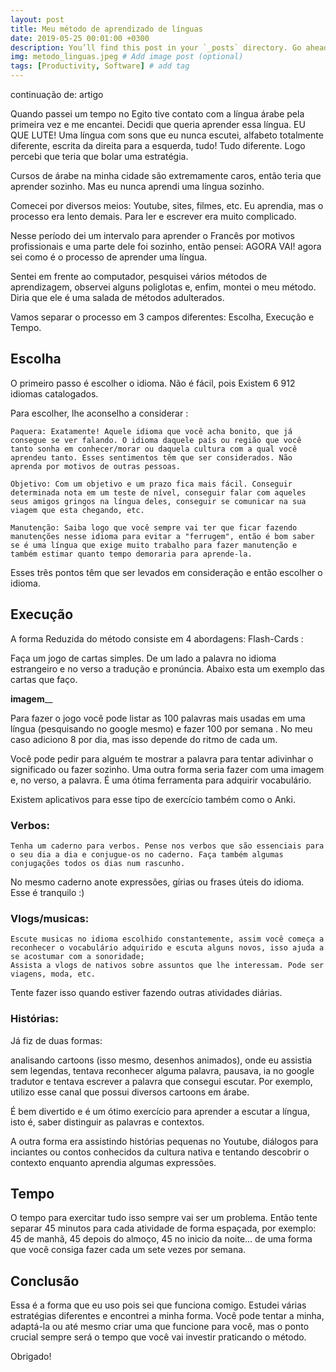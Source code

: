 ```yaml
---
layout: post
title: Meu método de aprendizado de línguas
date: 2019-05-25 00:01:00 +0300
description: You’ll find this post in your `_posts` directory. Go ahead and edit it and re-build the site to see your changes. # Add post description (optional)
img: metodo_linguas.jpeg # Add image post (optional)
tags: [Productivity, Software] # add tag
---
```


continuação de: artigo

Quando passei um tempo no Egito tive contato com a língua árabe pela primeira vez e me encantei. Decidi que queria aprender essa língua. EU QUE LUTE! Uma língua com sons que eu nunca escutei, alfabeto totalmente diferente, escrita da direita para a esquerda, tudo! Tudo diferente. Logo percebi que teria que bolar uma estratégia.

Cursos de árabe na minha cidade são extremamente caros, então teria que aprender sozinho. Mas eu nunca aprendi uma língua sozinho.

Comecei por diversos meios: Youtube, sites, filmes, etc. Eu aprendia, mas o processo era lento demais. Para ler e escrever era muito complicado.

Nesse período dei um intervalo para aprender o Francês por motivos profissionais e uma parte dele foi sozinho, então pensei: AGORA VAI! agora sei como é o processo de aprender uma língua.

Sentei em frente ao computador, pesquisei vários métodos de aprendizagem, observei alguns poliglotas e, enfim, montei o meu método. Diria que ele é uma salada de métodos adulterados.

Vamos separar o processo em 3 campos diferentes: Escolha, Execução e Tempo.

## Escolha

O primeiro passo é escolher o idioma. Não é fácil, pois Existem 6 912 idiomas catalogados.

Para escolher, lhe aconselho a considerar :

    Paquera: Exatamente! Aquele idioma que você acha bonito, que já consegue se ver falando. O idioma daquele país ou região que você tanto sonha em conhecer/morar ou daquela cultura com a qual você aprendeu tanto. Esses sentimentos têm que ser considerados. Não aprenda por motivos de outras pessoas.

    Objetivo: Com um objetivo e um prazo fica mais fácil. Conseguir determinada nota em um teste de nível, conseguir falar com aqueles seus amigos gringos na língua deles, conseguir se comunicar na sua viagem que esta chegando, etc.

    Manutenção: Saiba logo que você sempre vai ter que ficar fazendo manutenções nesse idioma para evitar a "ferrugem", então é bom saber se é uma língua que exige muito trabalho para fazer manutenção e também estimar quanto tempo demoraria para aprende-la.

Esses três pontos têm que ser levados em consideração e então escolher o idioma.



 
## Execução

A forma Reduzida do método consiste em 4 abordagens:
Flash-Cards :

Faça um jogo de cartas simples. De um lado a palavra no idioma estrangeiro e no verso a tradução e pronúncia. Abaixo esta um exemplo das cartas que faço.

________________imagem__________________

Para fazer o jogo você pode listar as 100 palavras mais usadas em uma língua (pesquisando no google mesmo) e fazer 100 por semana . No meu caso adiciono 8 por dia, mas isso depende do ritmo de cada um.

Você pode pedir para alguém te mostrar a palavra para tentar adivinhar o significado ou fazer sozinho. Uma outra forma seria fazer com uma imagem e, no verso, a palavra. É uma ótima ferramenta para adquirir vocabulário.

Existem aplicativos para esse tipo de exercício também como o Anki.

### Verbos:

    Tenha um caderno para verbos. Pense nos verbos que são essenciais para o seu dia a dia e conjugue-os no caderno. Faça também algumas conjugações todos os dias num rascunho.

No mesmo caderno anote expressões, gírias ou frases úteis do idioma. Esse é tranquilo :)

### Vlogs/musicas:

    Escute musicas no idioma escolhido constantemente, assim você começa a reconhecer o vocabulário adquirido e escuta alguns novos, isso ajuda a se acostumar com a sonoridade;
    Assista a vlogs de nativos sobre assuntos que lhe interessam. Pode ser viagens, moda, etc. 

Tente fazer isso quando estiver fazendo outras atividades diárias.

### Histórias:

Já fiz de duas formas:

analisando cartoons (isso mesmo, desenhos animados), onde eu assistia sem legendas, tentava reconhecer alguma palavra, pausava, ia no google tradutor e tentava escrever a palavra que consegui escutar. Por exemplo, utilizo esse canal que possui diversos cartoons em árabe.

É bem divertido e é um ótimo exercício para aprender a escutar a língua, isto é, saber distinguir as palavras e contextos.

A outra forma era assistindo histórias pequenas no Youtube, diálogos para inciantes ou contos conhecidos da cultura nativa e tentando descobrir o contexto enquanto aprendia algumas expressões.

## Tempo

O tempo para exercitar tudo isso sempre vai ser um problema. Então tente separar 45 minutos para cada atividade de forma espaçada, por exemplo: 45 de manhã, 45 depois do almoço, 45 no inicio da noite... de uma forma que você consiga fazer cada um sete vezes por semana.

## Conclusão

Essa é a forma que eu uso pois sei que funciona comigo. Estudei várias estratégias diferentes e encontrei a minha forma. Você pode tentar a minha, adaptá-la ou até mesmo criar uma que funcione para você, mas o ponto crucial sempre será o tempo que você vai investir praticando o método.

Obrigado!
